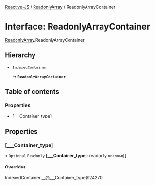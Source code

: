 [Reactive-JS](../README.md) / [ReadonlyArray](../modules/ReadonlyArray.md) / ReadonlyArrayContainer

# Interface: ReadonlyArrayContainer

[ReadonlyArray](../modules/ReadonlyArray.md).ReadonlyArrayContainer

## Hierarchy

- [`IndexedContainer`](types.IndexedContainer.md)

  ↳ **`ReadonlyArrayContainer`**

## Table of contents

### Properties

- [[\_\_\_Container\_type]](ReadonlyArray.ReadonlyArrayContainer.md#[___container_type])

## Properties

### [\_\_\_Container\_type]

• `Optional` `Readonly` **[\_\_\_Container\_type]**: readonly `unknown`[]

#### Overrides

IndexedContainer.\_\_@\_\_\_Container\_type@24270
